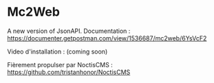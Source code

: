 # Mc2Web

A new version of JsonAPI.
Documentation : https://documenter.getpostman.com/view/1536687/mc2web/6YsVcF2

Video d'installation : (coming soon)

Fièrement propulser par NoctisCMS : https://github.com/tristanhonor/NoctisCMS
